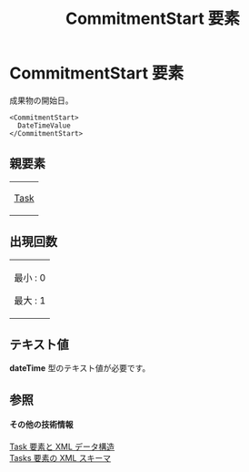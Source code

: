 ﻿---
title: CommitmentStart 要素
TOCTitle: CommitmentStart 要素
ms:assetid: 6744da3c-c277-4d0e-a604-7af5c35062de
ms:mtpsurl: https://msdn.microsoft.com/ja-jp/library/Bb968530(v=office.12)
ms:contentKeyID: 16738783
ms.date: 06/30/2008
mtps_version: v=office.12
ms.translationtype: HT
---

# CommitmentStart 要素

成果物の開始日。

    <CommitmentStart>
      DateTimeValue
    </CommitmentStart>

## 親要素

<table>
<colgroup>
<col style="width: 100%" />
</colgroup>
<tbody>
<tr class="odd">
<td><p><a href="task-element.md">Task</a></p></td>
</tr>
</tbody>
</table>


## 出現回数


<table>
<colgroup>
<col style="width: 100%" />
</colgroup>
<tbody>
<tr class="odd">
<td><p>最小 : 0</p>
<p>最大 : 1</p></td>
</tr>
</tbody>
</table>


## テキスト値

**dateTime** 型のテキスト値が必要です。

## 参照

#### その他の技術情報

[Task 要素と XML データ構造](task-elements-and-xml-structure.md)  
[Tasks 要素の XML スキーマ](xml-schema-for-the-tasks-element.md)

